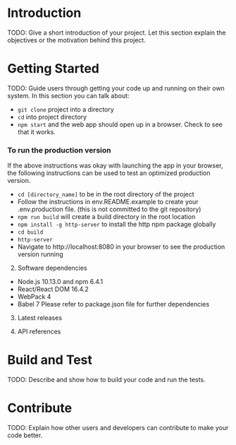 # Introduction 
TODO: Give a short introduction of your project. Let this section explain the objectives or the motivation behind this project.

# Getting Started
TODO: Guide users through getting your code up and running on their own system. In this section you can talk about:
- `git clone` project into a directory
- `cd` into project directory
- `npm start` and the web app should open up in a browser. Check to see that it works.


### To run the production version
If the above instructions was okay with launching the app in your browser, the following instructions can be used to test an optimized production version.
- `cd [directory_name]` to be in the root directory of the project
- Follow the instructions in env.README.example to create your .env.production file. (this is not committed to the git repository)
- `npm run build` will create a build directory in the root location
- `npm install -g http-server` to install the http npm package globally
- `cd build`
- `http-server`
- Navigate to http://localhost:8080 in your browser to see the production version running

2.	Software dependencies
- Node.js 10.13.0 and npm 6.4.1
- React/React DOM 16.4.2
- WebPack 4
- Babel 7
Please refer to package.json file for further dependencies

3.	Latest releases


4.	API references


# Build and Test
TODO: Describe and show how to build your code and run the tests. 

# Contribute
TODO: Explain how other users and developers can contribute to make your code better. 
